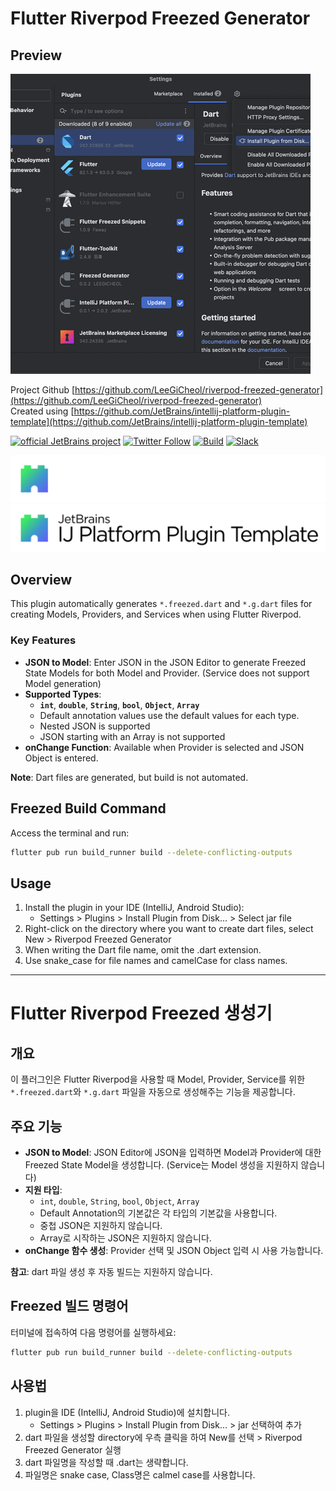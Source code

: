 # Flutter Riverpod Freezed Generator

<!-- Plugin description -->
## Preview
![setup image](https://raw.githubusercontent.com/LeeGiCheol/riverpod-freezed-generator/refs/heads/main/image/overview.gif)

Project Github [https://github.com/LeeGiCheol/riverpod-freezed-generator](https://github.com/LeeGiCheol/riverpod-freezed-generator)  
Created using [https://github.com/JetBrains/intellij-platform-plugin-template](https://github.com/JetBrains/intellij-platform-plugin-template)


[![official JetBrains project](https://jb.gg/badges/official.svg)](https://github.com/JetBrains/.github/blob/main/profile/README.md)
[![Twitter Follow](https://img.shields.io/badge/follow-%40JBPlatform-1DA1F2?logo=twitter)](https://twitter.com/JBPlatform)
[![Build](https://github.com/JetBrains/intellij-platform-plugin-template/workflows/Build/badge.svg)](https://github.com/JetBrains/intellij-platform-plugin-template/actions?query=workflow%3ABuild)
[![Slack](https://img.shields.io/badge/Slack-%23intellij--platform-blue?style=flat-square&logo=Slack)](https://plugins.jetbrains.com/slack)

![IntelliJ Platform Plugin Template](./.github/readme/intellij-platform-plugin-template-dark.svg#gh-dark-mode-only)
![IntelliJ Platform Plugin Template](./.github/readme/intellij-platform-plugin-template-light.svg#gh-light-mode-only)

## Overview

This plugin automatically generates `*.freezed.dart` and `*.g.dart` files for creating Models, Providers, and Services when using Flutter Riverpod.

### Key Features

- **JSON to Model**: Enter JSON in the JSON Editor to generate Freezed State Models for both Model and Provider. (Service does not support Model generation)
- **Supported Types**:
    - **`int`**, **`double`**, **`String`**, **`bool`**, **`Object`**, **`Array`**
    - Default annotation values use the default values for each type.
    - Nested JSON is supported
    - JSON starting with an Array is not supported
- **onChange Function**: Available when Provider is selected and JSON Object is entered.

**Note**: Dart files are generated, but build is not automated.

## Freezed Build Command

Access the terminal and run:

```bash
flutter pub run build_runner build --delete-conflicting-outputs
```

## Usage

1. Install the plugin in your IDE (IntelliJ, Android Studio):
    - Settings > Plugins > Install Plugin from Disk... > Select jar file
2. Right-click on the directory where you want to create dart files, select New > Riverpod Freezed Generator
3. When writing the Dart file name, omit the .dart extension.
4. Use snake_case for file names and camelCase for class names.
---

# Flutter Riverpod Freezed 생성기

## 개요

이 플러그인은 Flutter Riverpod을 사용할 때 Model, Provider, Service를 위한 `*.freezed.dart`와 `*.g.dart` 파일을 자동으로 생성해주는 기능을 제공합니다.

## 주요 기능

- **JSON to Model**: JSON Editor에 JSON을 입력하면 Model과 Provider에 대한 Freezed State Model을 생성합니다. (Service는 Model 생성을 지원하지 않습니다)
- **지원 타입**:
    - `int`, `double`, `String`, `bool`, `Object`, `Array`
    - Default Annotation의 기본값은 각 타입의 기본값을 사용합니다.
    - 중첩 JSON은 지원하지 않습니다.
    - Array로 시작하는 JSON은 지원하지 않습니다.
- **onChange 함수 생성**: Provider 선택 및 JSON Object 입력 시 사용 가능합니다.

**참고**: dart 파일 생성 후 자동 빌드는 지원하지 않습니다.

## Freezed 빌드 명령어

터미널에 접속하여 다음 명령어를 실행하세요:

```bash
flutter pub run build_runner build --delete-conflicting-outputs
```

## 사용법

1. plugin을 IDE (IntelliJ, Android Studio)에 설치합니다.
    - Settings > Plugins > Install Plugin from Disk... > jar 선택하여 추가
2. dart 파일을 생성할 directory에 우측 클릭을 하여 New를 선택 > Riverpod Freezed Generator 실행
3. dart 파일명을 작성할 때 .dart는 생략합니다.
4. 파일명은 snake case, Class명은 calmel case를 사용합니다.
<!-- Plugin description end -->
